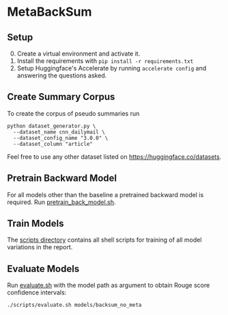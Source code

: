 # MetaBackSum

## Setup
0. Create a virtual environment and activate it.
1. Install the requirements with ```pip install -r requirements.txt```
2. Setup Huggingface's Accelerate by running ```accelerate config``` and answering the questions asked.

## Create Summary Corpus
To create the corpus of pseudo summaries run
```
python dataset_generator.py \
  --dataset_name cnn_dailymail \
  --dataset_config_name "3.0.0" \
  --dataset_column "article"
```
Feel free to use any other dataset listed on https://huggingface.co/datasets. 

## Pretrain Backward Model
For all models other than the baseline a pretrained backward model is required. Run [pretrain_back_model.sh](scripts/pretrain_back_model.sh).

## Train Models
The [scripts directory](scripts) contains all shell scripts for training of all model variations in the report.

## Evaluate Models
Run [evaluate.sh](scripts/evaluate.sh) with the model path as argument to obtain Rouge score confidence intervals:
```
./scripts/evaluate.sh models/backsum_no_meta
```
